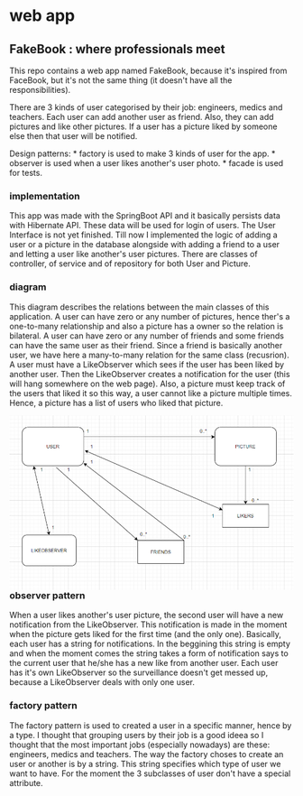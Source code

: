 # web app

## FakeBook : where professionals meet

This repo contains a web app named FakeBook, because it's inspired from FaceBook, but it's not the same thing (it doesn't have all the responsibilities).

There are 3 kinds of user categorised by their job: engineers, medics and teachers. Each user can add another user as friend. Also, they can add pictures and like other pictures. If a user has a picture liked by someone else then that user will be notified.

Design patterns:  * factory is used to make 3 kinds of user for the app. 
                  * observer is used when a user likes another's user photo.
                  * facade is used for tests.


### implementation

This app was made with the SpringBoot API and it basically persists data with Hibernate API. These data will be used for login of users.
The User Interface is not yet finished. Till now I implemented the logic of adding a user or a picture in the database alongside with adding a friend to a user and letting a user like another's user pictures. There are classes of controller, of service and of repository for both User and Picture. 

### diagram  

This diagram describes the relations between the main classes of this application. A user can have zero or any number of pictures, hence ther's a one-to-many relationship and also a picture has a owner so the relation is bilateral. A user can have zero or any number of friends and some friends can have the same user as their friend. Since a friend is basically another user, we have here a many-to-many relation for the same class (recusrion). A user must have a LikeObserver which sees if the user has been liked by another user. Then the LikeObserver creates a notification for the user (this will hang somewhere on the web page). Also, a picture must keep track of the users that liked it so this way, a user cannot like a picture multiple times. Hence, a picture has a list of users who liked that picture.   

<img src="new_diagram.png"
     alt="diag"
     style="float: left; margin-right: 10px;" />

### observer pattern

When a user likes another's user picture, the second user will have a new notification from the LikeObserver. This notification is made in the moment when the picture gets liked for the first time (and the only one). Basically, each user has a string for notifications. In the beggining this string is empty and when the moment comes the string takes a form of notification says to the current user that he/she has a new like from another user. Each user has it's own LikeObserver so the surveillance doesn't get messed up, because a LikeObserver deals with only one user.  

### factory pattern

The factory pattern is used to created a user in a specific manner, hence by a type. I thought that grouping users by their job is a good ideea so I thought that the most important jobs (especially nowadays) are these: engineers, medics and teachers. The way the factory choses to create an user or another is by a string. This string specifies which type of user we want to have. For the moment the 3 subclasses of user don't have a special attribute.

